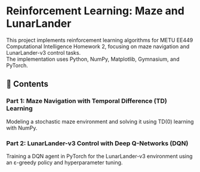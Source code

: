 # Reinforcement Learning: Maze and LunarLander

This project implements reinforcement learning algorithms for METU EE449 Computational Intelligence Homework 2, focusing on maze navigation and LunarLander-v3 control tasks.  
The implementation uses Python, NumPy, Matplotlib, Gymnasium, and PyTorch.

## 🧠 Contents

### Part 1: Maze Navigation with Temporal Difference (TD) Learning  
Modeling a stochastic maze environment and solving it using TD(0) learning with NumPy.

### Part 2: LunarLander-v3 Control with Deep Q-Networks (DQN)  
Training a DQN agent in PyTorch for the LunarLander-v3 environment using an ε-greedy policy and hyperparameter tuning.
